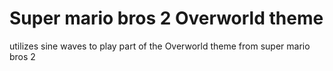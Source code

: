 Super mario bros 2 Overworld theme
===========

utilizes sine waves to play part of the Overworld theme from super mario bros 2
